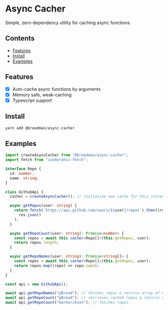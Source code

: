 # Async Cacher

Simple, zero-dependency utility for caching async functions.

## Contents

- [Features](#features)
- [Install](#install)
- [Examples](#examples)

## Features

- [x] Auto-cache async functions by arguments
- [x] Memory safe, weak-caching
- [x] Typescript support

## Install

```bash
yarn add @breadman/async-cacher
```

## Examples

```ts
import createAsyncCacher from "@breadman/async-cacher";
import fetch from "isomorphic-fetch";

interface Repo {
  id: number;
  name: string;
}

class GithubApi {
  cacher = createAsyncCacher(); // initialize new cache for this instance

  async getRepos(user: string) {
    return fetch(`https://api.github.com/users/${user}/repos`).then((res) =>
      res.json()
    );
  }

  async getRepoCount(user: string): Promise<number> {
    const repos = await this.cacher<Repo[]>(this.getRepos, user);
    return repos.length;
  }

  async getRepoNames(user: string): Promise<string[]> {
    const repos = await this.cacher<Repo[]>(this.getRepos, user);
    return repos.map((repo) => repo.name);
  }
}

const api = new GithubApi();

await api.getRepoNames("pBread"); // fetches repos & returns array of names
await api.getRepoCount("pBread"); // retrieves cached repos & returns count
await api.getRepoCount("markerikson"); // fetches repos
```
